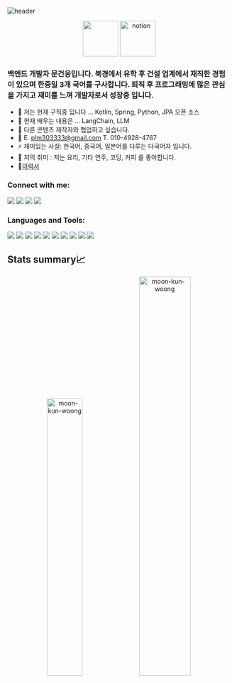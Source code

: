 ![header](https://capsule-render.vercel.app/api?type=waving&color=auto&height=200&section=header&text=Moon%20Kunwoong&fontSize=80)

<center><a href="www.linkedin.com/in/moon-kunwoong-takeo" target="_blank"><img src="https://cdn2.iconfinder.com/data/icons/social-media-2199/64/social_media_isometric_14-linkedin-512.png" height="80px" width="80px"></a> <a href="https://comwit.io/@moonkunwoong" target="_blank"><img src="https://img.icons8.com/pulsar-line/48/notion.png" alt="notion" height="80px" width="80px"></a></center>


### 백엔드 개발자 문건웅입니다. 북경에서 유학 후 건설 업계에서 재직한 경험이 있으며 한중일 3개 국어를 구사합니다. 퇴직 후 프로그래밍에 많은 관심을 가지고 재미를 느껴 개발자로서 성장중 입니다.


- 🔭 저는 현재 구직중 입니다 ... Kotlin, Spring, Python, JPA 오픈 소스
- 🌱 현재 배우는 내용은 ... LangChain, LLM
- 👯 다른 콘텐츠 제작자와 협업하고 싶습니다.
- 💬 E. plm303333@gmail.com  T. 010-4928-4767
- ⚡ 재미있는 사실: 한국어, 중국어, 일본어를 다루는 다국어자 입니다.
- 🎸 저의 취미 : 저는 요리, 기타 연주, 코딩, 커피 를 좋아합니다.
- 📝[이력서](#)



### Connect with me:

<p align="left">  
<a href="www.linkedin.com/in/moon-kunwoong-takeo" target="blank"><img src="https://img.icons8.com/color/35/000000/linkedin.png"/></a>
<a href="https://www.youtube.com/channel/UC5JOLz8OenP-eNGQ3HhUJ-A" target="blank"><img src="https://img.icons8.com/color/35/000000/youtube-play.png"/></a>
<a href="https://comwit.io/@moonkunwoong" target="blank"><img size=2 src="https://img.icons8.com/color/35/000000/blog.png"/></a>
<a href="moonkunwoong.sam@gmail.com" target="blank"><img src="https://img.icons8.com/color/35/000000/gmail.png"/></a>
</p>

### Languages and Tools:

<p>
<img src="https://img.icons8.com/color/35/000000/kotlin">  
<img src="https://img.icons8.com/color/35/java-coffee-cup-logo--v1.png">  
<img src="https://img.icons8.com/color/35/000000/python.png">
<img src="https://img.icons8.com/color/35/000000/javascript--v1.png"/> 
<img src="https://img.icons8.com/color/35/spring-logo.png"/> 
<img src="https://img.icons8.com/color/35/000000/html-5--v1.png"/> 
<img src="https://img.icons8.com/color/35/000000/css3.png"/> 
<img src="https://img.icons8.com/fluency/35/000000/visual-studio-code-2019.png"/>
<img src="https://img.icons8.com/color/35/000000/git.png"/> 
<img src="https://img.icons8.com/color/35/000000/github.png"/> 
</p>

## Stats summary📈

<p align="center">
<img width="40%" src="https://github-readme-stats.vercel.app/api/top-langs?username=moon-kun-woong&show_icons=true&theme=dracula&title_color=ff8000&text_color=ffffff&bg_color=6a6a6a&locale=en&layout=compact&hide_border=true" alt="moon-kun-woong" /> 
<img width="48%" src="https://github-readme-stats.vercel.app/api?username=moon-kun-woong&show_icons=true&theme=dracula&title_color=ff8000&text_color=ffffff&bg_color=6a6a6a&locale=en&hide_border=true" alt="moon-kun-woong" />
